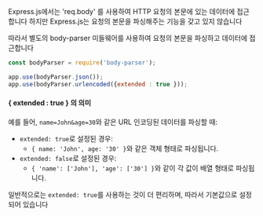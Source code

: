 Express.js에서는 'req.body' 를 사용하여 HTTP 요청의 본문에 있는 데이터에 접근합니다 하지만 Express.js는 요청의 본문을 파싱해주는 기능을 갖고 있지 않습니다 

따라서 별도의 body-parser 미들웨어를 사용하여 요청의 본문을 파싱하고 데이터에 접근합니다

```js
const bodyParser = require('body-parser');

app.use(bodyParser.json());
app.use(bodyParser.urlencoded({extended : true }));

```


#### { extended : true } 의 의미

예를 들어, `name=John&age=30`와 같은 URL 인코딩된 데이터를 파싱할 때:

- `extended: true`로 설정된 경우:
    - `{ name: 'John', age: '30' }`와 같은 객체 형태로 파싱됩니다.
- `extended: false`로 설정된 경우:
    - `{ 'name': ['John'], 'age': ['30'] }`와 같이 각 값이 배열 형태로 파싱됩니다.

일반적으로는 `extended: true`를 사용하는 것이 더 편리하며, 따라서 기본값으로 설정되어 있습니다
